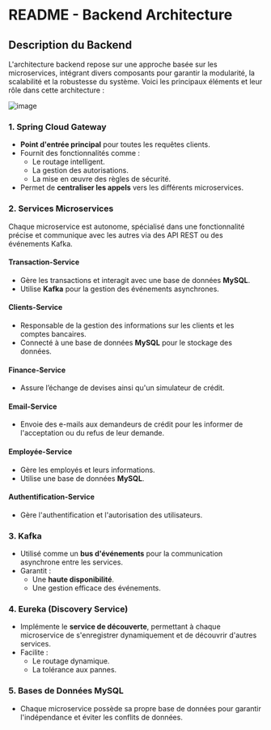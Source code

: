 # README - Backend Architecture

## Description du Backend
L'architecture backend repose sur une approche basée sur les microservices, intégrant divers composants pour garantir la modularité, la scalabilité et la robustesse du système. Voici les principaux éléments et leur rôle dans cette architecture :

![image](https://github.com/user-attachments/assets/ba4d47c0-d0cb-43a0-86ab-3798c0935a9f)
 

### 1. Spring Cloud Gateway
- **Point d'entrée principal** pour toutes les requêtes clients.
- Fournit des fonctionnalités comme :
  - Le routage intelligent.
  - La gestion des autorisations.
  - La mise en œuvre des règles de sécurité.
- Permet de **centraliser les appels** vers les différents microservices.

### 2. Services Microservices
Chaque microservice est autonome, spécialisé dans une fonctionnalité précise et communique avec les autres via des API REST ou des événements Kafka.

#### Transaction-Service
- Gère les transactions et interagit avec une base de données **MySQL**.
- Utilise **Kafka** pour la gestion des événements asynchrones.

#### Clients-Service
- Responsable de la gestion des informations sur les clients et les comptes bancaires.
- Connecté à une base de données **MySQL** pour le stockage des données.

#### Finance-Service
- Assure l’échange de devises ainsi qu'un simulateur de crédit.

#### Email-Service
- Envoie des e-mails aux demandeurs de crédit pour les informer de l'acceptation ou du refus de leur demande.

#### Employée-Service
- Gère les employés et leurs informations.
- Utilise une base de données **MySQL**.

#### Authentification-Service
- Gère l'authentification et l'autorisation des utilisateurs.

### 3. Kafka
- Utilisé comme un **bus d'événements** pour la communication asynchrone entre les services.
- Garantit :
  - Une **haute disponibilité**.
  - Une gestion efficace des événements.

### 4. Eureka (Discovery Service)
- Implémente le **service de découverte**, permettant à chaque microservice de s'enregistrer dynamiquement et de découvrir d'autres services.
- Facilite :
  - Le routage dynamique.
  - La tolérance aux pannes.

### 5. Bases de Données MySQL
- Chaque microservice possède sa propre base de données pour garantir l'indépendance et éviter les conflits de données.
